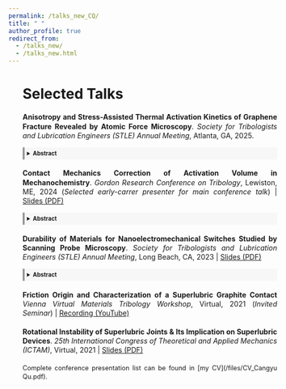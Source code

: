 ```yaml
---
permalink: /talks_new_CQ/
title: " "
author_profile: true
redirect_from: 
  - /talks_new/
  - /talks_new.html
---
```


<div style="width: 100%; line-height: 1.3; margin-left: 2em; margin-right: 0em; margin-bottom: 0.2em; text-align: justify" markdown="1">

<div style="margin-top: 0.2em; margin-bottom: 0.1em" markdown="1">
  <h1>Selected Talks</h1>
</div>

  
<p style="margin-top: 1.5em; margin-bottom: 0.2em; font-size: 0.9em;" markdown="1">

  **Anisotropy and Stress-Assisted Thermal Activation Kinetics of Graphene Fracture Revealed by Atomic Force Microscopy**. _Society for Tribologists and Lubrication Engineers (STLE) Annual Meeting_, Atlanta, GA, 2025. 
</p>
  <details style="border-left: 4px solid #999; background: #f7f7f7; padding: 0.4em 0.4em; font-size: 0.8em;">
    <summary style="font-size: 1em;"><strong> Abstract</strong></summary>
    <p style="margin-bottom: 0.4em">
      The fracture properties of graphene are critical for applications that require robust mechanical properties such as low-friction coatings, but conflicting results on fracture anisotropy and limited work on fracture initiation remain challenges. We developed an AFM-based method to determine graphene's fracture anisotropy and studied the kinetics of fracture initiation by sliding the tip against atomic step edges on graphite. Using naturally-formed atomic steps from exfoliating graphene, this method enables precise, high-throughput measurements. We show that zigzag (ZZ) direction has slightly lower fracture toughness than the armchair (AC) direction, with an anisotropy factor of 0.971. The dependence of fracture initiation rate on applied normal and shear stresses and the temperature agrees with stress-assisted thermal activation kinetics, as described by the Eyring model. This is used to determine the activation energy and activation volume for the fracture initiation process.
    </p>
  </details>

<p style="margin-top: 1.5em; margin-bottom: 0.2em; font-size: 0.9em;" markdown="1">

  **Contact Mechanics Correction of Activation Volume in Mechanochemistry**. _Gordon Research Conference on Tribology_, Lewiston, ME, 2024 (_Selected early-carrer presenter for main conference talk_) | [Slides (PDF)](https://journals.aps.org/prb/abstract/10.1103/PhysRevB.111.195405)
</p>
  <details style="border-left: 4px solid #999; background: #f7f7f7; padding: 0.4em 0.4em; font-size: 0.8em;">
    <summary style="font-size: 1em;"><strong> Abstract</strong></summary>
    <p style="margin-bottom: 0.4em">
      Activation volume is the key variable in mechanochemistry describing the effect of stress on reaction rate. However, its physical interpretation remains uncertain and significant discrepancies exist in recent tribology experiments. Here, we analyze the contact mechanics of the standard stress-assisted thermal activation model and find that, in some cases, a large correction is needed. We consider the force-dependent contact area and the nonuniform stress distribution, which were previously overlooked, leading to a correction function. For validation, we study the formation of antiwear tribofilms from zinc dialkyldithiophosphates (ZDDP). Combining colloidal-probe and regular AFM, we show that these and prior literature results, which are widely scattered if treated with the standard model, are in excellent agreement with our corrected model. This provides an accurate method for determining activation volumes, and provides insights for interpretating them for elucidating tribochemistry.
    </p>
  </details>

<p style="margin-top: 1.5em; margin-bottom: 0.2em; font-size: 0.9em;" markdown="1">

  **Durability of Materials for Nanoelectromechanical Switches Studied by Scanning Probe Microscopy**. _Society for Tribologists and Lubrication Engineers (STLE) Annual Meeting_, Long Beach, CA, 2023 | [Slides (PDF)](https://journals.aps.org/prb/abstract/10.1103/PhysRevB.111.195405)
  </p>
    <details style="border-left: 4px solid #999; background: #f7f7f7; padding: 0.4em 0.4em; font-size: 0.8em;">
    <summary style="font-size: 1em;"><strong> Abstract</strong></summary>
    <p style="margin-bottom: 0.4em">
      Nanoelectromechanical systems (NEMS) switches, a candidate for next-generation electronics for their negligible leakage and low operation voltage, suffer from poor reliability featured by various failure modes during cyclic operation. In this work, the durability of electrical contact materials is studied by scanning probe microscopy (SPM) under NEMS switch-like conditions, with the goal of understanding the tribo-electro-mechanical mechanisms leading to failure. We use an SPM-based methodology for high-throughput assessment of candidate contact materials, with a Pt/Pt interface studied as a prototypical demonstration. The evolution of interfacial properties is measured for millions to billions of contact cycles. The accumulation of insulating tribopolymers resulting from applied stress and bias to adsorbed airborne contaminants is investigated. Measurement on the tribopolymer growth rate and its dependence on contact stress supports a stress-assisted thermal activation model.
    </p>
  </details>

<p style="margin-top: 1.5em; margin-bottom: 0.2em; font-size: 0.9em;" markdown="1">

  **Friction Origin and Characterization of a Superlubric Graphite Contact** _Vienna Virtual Materials Tribology Workshop_, Virtual, 2021 (_Invited Seminar_) | [Recording (YouTube)](https://www.youtube.com/watch?v=dEcWYFSiAWU&t=13s)
  </p>

<p style="margin-top: 1.5em; margin-bottom: 0.2em; font-size: 0.9em;" markdown="1">

  **Rotational Instability of Superlubric Joints & Its Implication on Superlubric Devices**. _25th International Congress of Theoretical and Applied Mechanics (ICTAM)_, Virtual, 2021 | [Slides (PDF)](https://journals.aps.org/prb/abstract/10.1103/PhysRevB.111.195405)
</p>


<p style="margin-top: 1.5em; margin-bottom: 0.2em; font-size: 0.9em;" markdown="1">
  Complete conference presentation list can be found in [my CV](/files/CV_Cangyu Qu.pdf).
  </p>
